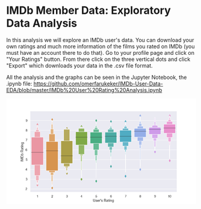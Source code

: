 # IMDb Member Data: Exploratory Data Analysis

In this analysis we will explore an IMDb user's data. You can download your own ratings and much more information of the films you rated on IMDb (you must have an account there to do that). Go to your profile page and click on "Your Ratings" button. From there click on the three vertical dots and click "Export" which downloads your data in the .csv file format.

All the analysis and the graphs can be seen in the Jupyter Notebook, the .ipynb file:
https://github.com/omerfarukeker/IMDb-User-Data-EDA/blob/master/IMDb%20User%20Rating%20Analysis.ipynb

<p align="center">
  <img src="https://github.com/omerfarukeker/IMDb-User-Data-EDA/blob/master/Figure%204.png">
</p>

